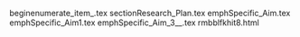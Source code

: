 beginenumerate_item_.tex
sectionResearch_Plan.tex
emphSpecific_Aim.tex
emphSpecific_Aim1.tex
emphSpecific_Aim_3__.tex
rmbblfkhit8.html